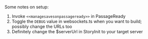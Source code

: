 Some notes on setup:
1. Invoke `<<managesavesonpassageready>>` in PassageReady
2. Toggle the `DEBUG` value in websockets.ts when you want to build; possibly change the URLs too
3. Definitely change the $serverUrl in StoryInit to your target server